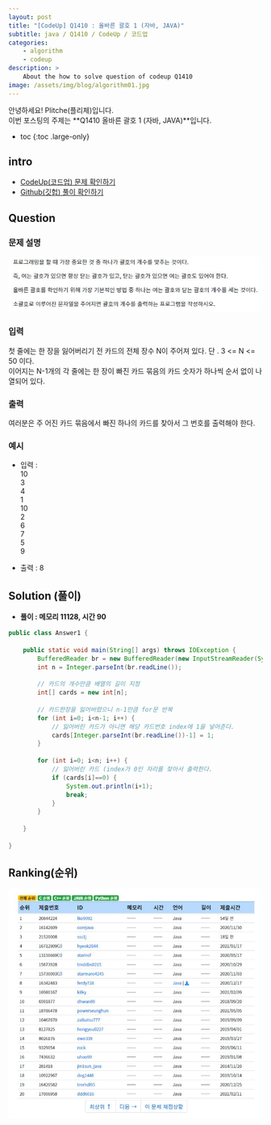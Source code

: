 ```yaml
---
layout: post
title: "[CodeUp] Q1410 : 올바른 괄호 1 (자바, JAVA)"
subtitle: java / Q1410 / CodeUp / 코드업
categories:
    - algorithm
    - codeup
description: >
    About the how to solve question of codeup Q1410
image: /assets/img/blog/algorithm01.jpg
---
```


안녕하세요! Plitche(플리체)입니다.  
이번 포스팅의 주제는 **Q1410 올바른 괄호 1 (자바, JAVA)**입니다.

* toc
{:toc .large-only}

## intro
* [CodeUp(코드업) 문제 확인하기](https://codeup.kr/problem.php?id=1410)  
* [Github(깃헙) 풀이 확인하기](https://github.com/plitche/CodeUp_Solution/tree/master/Q1301~Q1400/Q1410)  

## Question
### 문제 설명
![](/assets/post/codeup/Q1400~Q1499/20211010_01/01.JPG)  

### 입력
첫 줄에는 한 장을 잃어버리기 전 카드의 전체 장수 N이 주어져 있다. 단 . 3 <= N <= 50 이다.  
이어지는 N-1개의 각 줄에는 한 장이 빠진 카드 묶음의 카드 숫자가 하나씩 순서 없이 나열되어 있다.  

### 출력
여러분은 주 어진 카드 묶음에서 빠진 하나의 카드를 찾아서 그 번호를 출력해야 한다.  

### 예시
* 입력 :  
10  
3  
4  
1  
10  
2  
6  
7  
5  
9  

* 출력 : 8  

## Solution (풀이)
* **풀이 : 메모리 11128, 시간 90**  

```java
public class Answer1 {

    public static void main(String[] args) throws IOException {
        BufferedReader br = new BufferedReader(new InputStreamReader(System.in));
        int n = Integer.parseInt(br.readLine());

        // 카드의 개수만큼 배열의 길이 지정
        int[] cards = new int[n];
        
        // 카드한장을 잃어버렸으니 n-1만큼 for문 반복
        for (int i=0; i<n-1; i++) {
        	// 잃어버린 카드가 아니면 해당 카드번호 index에 1을 넣어준다.
        	cards[Integer.parseInt(br.readLine())-1] = 1;
        }
        
        for (int i=0; i<n; i++) {
        	// 잃어버린 카드 (index가 0인 자리를 찾아서 출력한다.
        	if (cards[i]==0) {
        		System.out.println(i+1);
        		break;
        	}
        }
        
    }
	
}
```  

## Ranking(순위)
![](/assets/post/codeup/Q1400~Q1499/20211010_01/03.JPG)  